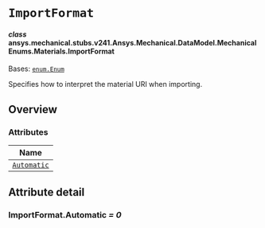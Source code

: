 # `ImportFormat`



#### *class* ansys.mechanical.stubs.v241.Ansys.Mechanical.DataModel.MechanicalEnums.Materials.ImportFormat

Bases: [`enum.Enum`](https://docs.python.org/3/library/enum.html#enum.Enum)

Specifies how to interpret the material URI when importing.

<!-- !! processed by numpydoc !! -->

<a id="overview"></a>

## Overview

### Attributes

| Name |
| ------------------------------------------------------------------------------------------------------------------------------------- |
| [`Automatic`](../../../../../../v242/Ansys/Mechanical/DataModel/MechanicalEnums/Materials/ImportFormat.md#ImportFormat.Automatic) |

<a id="attribute-detail"></a>

## Attribute detail

<a id="ImportFormat.Automatic"></a>

### ImportFormat.Automatic *= 0*


